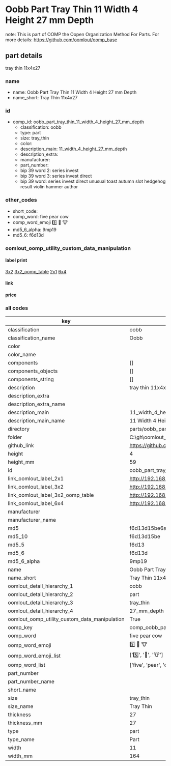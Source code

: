# Oobb Part Tray Thin 11 Width 4 Height 27 mm Depth  

note: This is part of OOMP the Oopen Organization Method For Parts. For more details: https://github.com/oomlout/oomp_base

##  part details
  



tray thin 11x4x27



### name
* name: Oobb Part Tray Thin 11 Width 4 Height 27 mm Depth
* name_short: Tray Thin 11x4x27 
### id
* oomp_id: oobb_part_tray_thin_11_width_4_height_27_mm_depth
  * classification: oobb
  * type: part
  * size: tray_thin
  * color: 
  * description_main: 11_width_4_height_27_mm_depth
  * description_extra: 
  * manufacturer: 
  * part_number: 
  * bip 39 word 2: series invest
  * bip 39 word 3: series invest direct
  * bip 39 word: series invest direct unusual toast autumn slot hedgehog result violin hammer author

### other_codes
* short_code: 
* oomp_word: five pear cow
* oomp_word_emoji :five: :pear: :cow:
* md5_6_alpha: 9mp19
* md5_6: f6d13d






### oomlout_oomp_utility_custom_data_manipulation
#### label print
[3x2](http://192.168.1.245:1112/?label=oomp%209mp19)
[3x2_oomp_table](http://192.168.1.108:1112/?label=oomp%209mp19)
[2x1](http://192.168.1.242:1112/?label=oomp%209mp19)
[6x4](http://192.168.1.55:1112/?label=oomp%209mp19)    

#### link

                              

#### price







### all codes 
| key | value |  
| --- | --- |  
| classification | oobb |  
| classification_name | Oobb |  
| color |  |  
| color_name |  |  
| components | [] |  
| components_objects | [] |  
| components_string | [] |  
| description | tray thin 11x4x27 |  
| description_extra |  |  
| description_extra_name |  |  
| description_main | 11_width_4_height_27_mm_depth |  
| description_main_name | 11 Width 4 Height 27 mm Depth |  
| directory | parts/oobb_part_tray_thin_11_width_4_height_27_mm_depth |  
| folder | C:\gh\oomlout_oobb_version_4_generated_parts\parts\oobb_part_tray_thin_11_width_4_height_27_mm_depth |  
| github_link | https://github.com/oomlout/oomlout_oomp_part_src/tree/main/parts/oobb_part_tray_thin_11_width_4_height_27_mm_depth |  
| height | 4 |  
| height_mm | 59 |  
| id | oobb_part_tray_thin_11_width_4_height_27_mm_depth |  
| link_oomlout_label_2x1 | http://192.168.1.242:1112/?label=oomp%209mp19 |  
| link_oomlout_label_3x2 | http://192.168.1.245:1112/?label=oomp%209mp19 |  
| link_oomlout_label_3x2_oomp_table | http://192.168.1.108:1112/?label=oomp%209mp19 |  
| link_oomlout_label_6x4 | http://192.168.1.55:1112/?label=oomp%209mp19 |  
| manufacturer |  |  
| manufacturer_name |  |  
| md5 | f6d13d15be6a99803ef18ee47d1d7e20 |  
| md5_10 | f6d13d15be |  
| md5_5 | f6d13 |  
| md5_6 | f6d13d |  
| md5_6_alpha | 9mp19 |  
| name | Oobb Part Tray Thin 11 Width 4 Height 27 mm Depth |  
| name_short | Tray Thin 11x4x27  |  
| oomlout_detail_hierarchy_1 | oobb |  
| oomlout_detail_hierarchy_2 | part |  
| oomlout_detail_hierarchy_3 | tray_thin |  
| oomlout_detail_hierarchy_4 | 27_mm_depth |  
| oomlout_oomp_utility_custom_data_manipulation | True |  
| oomp_key | oomp_oobb_part_tray_thin_11_width_4_height_27_mm_depth |  
| oomp_word | five pear cow |  
| oomp_word_emoji | :five: :pear: :cow: |  
| oomp_word_emoji_list | [':five:', ':pear:', ':cow:'] |  
| oomp_word_list | ['five', 'pear', 'cow'] |  
| part_number |  |  
| part_number_name |  |  
| short_name |  |  
| size | tray_thin |  
| size_name | Tray Thin |  
| thickness | 27 |  
| thickness_mm | 27 |  
| type | part |  
| type_name | Part |  
| width | 11 |  
| width_mm | 164 |  
